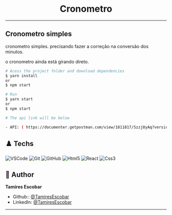 <h1 align="center">Cronometro </h1>

---

## Cronometro simples
cronometro simples.
precisando fazer a correção na conversão dos minutos.

o cronometro ainda está girando direto.

```bash
# Acess the project folder and download dependencies
$ yarn install
or
$ npm start
```

```bash
# Run
$ yarn start
or
$ npm start
```

```bash
# The api link will be below

- API: ( https://documenter.getpostman.com/view/1811817/Szzj8yAq?version=latest )
```

## ♟️ Techs


![VSCode](https://img.shields.io/badge/-VSCode-0085D1?style=flat-square&logo=visual-studio-code&logoColor=white)
![Git](https://img.shields.io/badge/-Git-F05032?style=flat-square&logo=git&logoColor=white)
![GitHub](https://img.shields.io/badge/-GitHub-212121?style=flat-square&logo=GitHub&logoColor=white)
![Html5](https://img.shields.io/badge/-Html5-DD4B25?style=flat-square&logo=Html5&logoColor=white)
![React](https://img.shields.io/badge/-React-black?style=flat-square&logo=React&logoColor=2F74C0)
![Css3](https://img.shields.io/badge/-Css3%20-pink?style=flat-square&logo=Css3)


## 🖤 Author

**Tamires Escobar**

- Github:: [@TamiresEscobar](https://github.com/Tamires-Escobar)
- LinkedIn: [@TamiresEscobar](https://www.linkedin.com/in/tamires-escobar-b5778399/)

---
